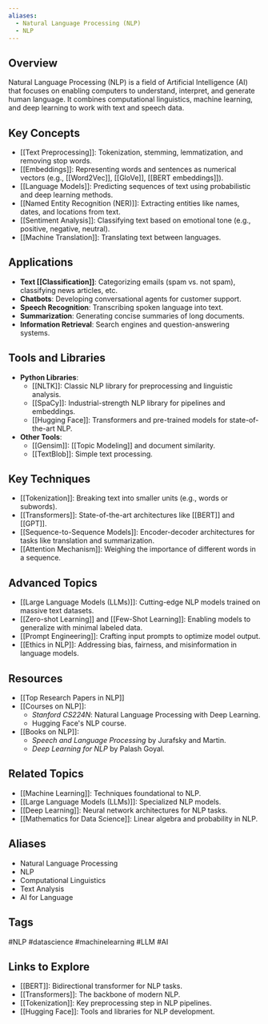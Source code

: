 ```yaml
---
aliases:
  - Natural Language Processing (NLP)
  - NLP
---
```

## Overview
Natural Language Processing (NLP) is a field of Artificial Intelligence (AI) that focuses on enabling computers to understand, interpret, and generate human language. It combines computational linguistics, machine learning, and deep learning to work with text and speech data.

## Key Concepts
- [[Text Preprocessing]]: Tokenization, stemming, lemmatization, and removing stop words.
- [[Embeddings]]: Representing words and sentences as numerical vectors (e.g., [[Word2Vec]], [[GloVe]], [[BERT embeddings]]).
- [[Language Models]]: Predicting sequences of text using probabilistic and deep learning methods.
- [[Named Entity Recognition (NER)]]: Extracting entities like names, dates, and locations from text.
- [[Sentiment Analysis]]: Classifying text based on emotional tone (e.g., positive, negative, neutral).
- [[Machine Translation]]: Translating text between languages.

## Applications
- **Text [[Classification]]**: Categorizing emails (spam vs. not spam), classifying news articles, etc.
- **Chatbots**: Developing conversational agents for customer support.
- **Speech Recognition**: Transcribing spoken language into text.
- **Summarization**: Generating concise summaries of long documents.
- **Information Retrieval**: Search engines and question-answering systems.

## Tools and Libraries
- **Python Libraries**:
  - [[NLTK]]: Classic NLP library for preprocessing and linguistic analysis.
  - [[SpaCy]]: Industrial-strength NLP library for pipelines and embeddings.
  - [[Hugging Face]]: Transformers and pre-trained models for state-of-the-art NLP.
- **Other Tools**:
  - [[Gensim]]: [[Topic Modeling]] and document similarity.
  - [[TextBlob]]: Simple text processing.

## Key Techniques
- [[Tokenization]]: Breaking text into smaller units (e.g., words or subwords).
- [[Transformers]]: State-of-the-art architectures like [[BERT]] and [[GPT]].
- [[Sequence-to-Sequence Models]]: Encoder-decoder architectures for tasks like translation and summarization.
- [[Attention Mechanism]]: Weighing the importance of different words in a sequence.

## Advanced Topics
- [[Large Language Models (LLMs)]]: Cutting-edge NLP models trained on massive text datasets.
- [[Zero-shot Learning]] and [[Few-Shot Learning]]: Enabling models to generalize with minimal labeled data.
- [[Prompt Engineering]]: Crafting input prompts to optimize model output.
- [[Ethics in NLP]]: Addressing bias, fairness, and misinformation in language models.

## Resources
- [[Top Research Papers in NLP]]
- [[Courses on NLP]]:
  - *Stanford CS224N*: Natural Language Processing with Deep Learning.
  - Hugging Face's NLP course.
- [[Books on NLP]]:
  - *Speech and Language Processing* by Jurafsky and Martin.
  - *Deep Learning for NLP* by Palash Goyal.

## Related Topics
- [[Machine Learning]]: Techniques foundational to NLP.
- [[Large Language Models (LLMs)]]: Specialized NLP models.
- [[Deep Learning]]: Neural network architectures for NLP tasks.
- [[Mathematics for Data Science]]: Linear algebra and probability in NLP.

## Aliases
- Natural Language Processing
- NLP
- Computational Linguistics
- Text Analysis
- AI for Language

## Tags
#NLP #datascience #machinelearning #LLM #AI

## Links to Explore
- [[BERT]]: Bidirectional transformer for NLP tasks.
- [[Transformers]]: The backbone of modern NLP.
- [[Tokenization]]: Key preprocessing step in NLP pipelines.
- [[Hugging Face]]: Tools and libraries for NLP development.